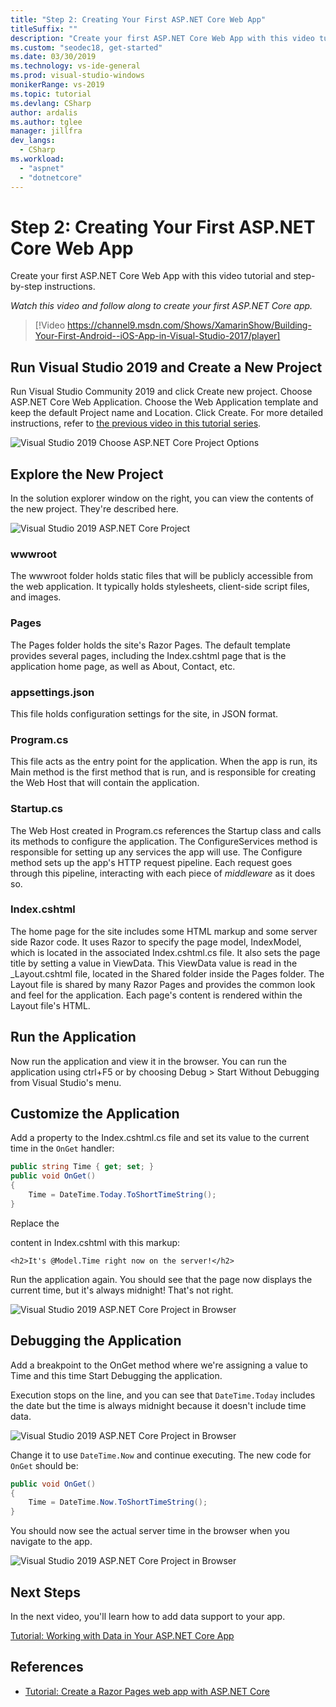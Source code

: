 ```yaml
---
title: "Step 2: Creating Your First ASP.NET Core Web App"
titleSuffix: ""
description: "Create your first ASP.NET Core Web App with this video tutorial and step-by-step instructions."
ms.custom: "seodec18, get-started"
ms.date: 03/30/2019
ms.technology: vs-ide-general
ms.prod: visual-studio-windows
monikerRange: vs-2019
ms.topic: tutorial
ms.devlang: CSharp
author: ardalis
ms.author: tglee
manager: jillfra
dev_langs:
  - CSharp
ms.workload:
  - "aspnet"
  - "dotnetcore"
---
```

# Step 2: Creating Your First ASP.NET Core Web App

Create your first ASP.NET Core Web App with this video tutorial and step-by-step instructions.

_Watch this video and follow along to create your first ASP.NET Core app._

> [!Video https://channel9.msdn.com/Shows/XamarinShow/Building-Your-First-Android--iOS-App-in-Visual-Studio-2017/player]

## Run Visual Studio 2019 and Create a New Project

Run Visual Studio Community 2019 and click Create new project. Choose ASP.NET Core Web Application. Choose the Web Application template and keep the default Project name and Location. Click Create. For more detailed instructions, refer to [the previous video in this tutorial series](tutorial-aspnet-ef-step-01.md).

![Visual Studio 2019 Choose ASP.NET Core Project Options](media/vs2019-choose-aspnetcore-project.png)

## Explore the New Project

In the solution explorer window on the right, you can view the contents of the new project. They're described here.

![Visual Studio 2019 ASP.NET Core Project](media/vs2019-solution-explorer.png)

### wwwroot

The wwwroot folder holds static files that will be publicly accessible from the web application. It typically holds stylesheets, client-side script files, and images.

### Pages

The Pages folder holds the site's Razor Pages. The default template provides several pages, including the Index.cshtml page that is the application home page, as well as About, Contact, etc.

### appsettings.json

This file holds configuration settings for the site, in JSON format.

### Program.cs

This file acts as the entry point for the application. When the app is run, its Main method is the first method that is run, and is responsible for creating the Web Host that will contain the application.

### Startup.cs

The Web Host created in Program.cs references the Startup class and calls its methods to configure the application. The ConfigureServices method is responsible for setting up any services the app will use. The Configure method sets up the app's HTTP request pipeline. Each request goes through this pipeline, interacting with each piece of *middleware* as it does so.

### Index.cshtml

The home page for the site includes some HTML markup and some server side Razor code. It uses Razor to specify the page model, IndexModel, which is located in the associated Index.cshtml.cs file. It also sets the page title by setting a value in ViewData. This ViewData value is read in the _Layout.cshtml file, located in the Shared folder inside the Pages folder. The Layout file is shared by many Razor Pages and provides the common look and feel for the application. Each page's content is rendered within the Layout file's HTML.

## Run the Application

Now run the application and view it in the browser. You can run the application using ctrl+F5 or by choosing Debug > Start Without Debugging from Visual Studio's menu.

## Customize the Application

Add a property to the Index.cshtml.cs file and set its value to the current time in the `OnGet` handler:

```csharp
public string Time { get; set; }
public void OnGet()
{
    Time = DateTime.Today.ToShortTimeString();
}
```

Replace the <div> content in Index.cshtml with this markup:

```cshtml
<h2>It's @Model.Time right now on the server!</h2>
```

Run the application again. You should see that the page now displays the current time, but it's always midnight! That's not right.

![Visual Studio 2019 ASP.NET Core Project in Browser](media/vs2019-app-in-browser.png)

## Debugging the Application

Add a breakpoint to the OnGet method where we're assigning a value to Time and this time Start Debugging the application.

Execution stops on the line, and you can see that `DateTime.Today` includes the date but the time is always midnight because it doesn't include time data. 

![Visual Studio 2019 ASP.NET Core Project in Browser](media/vs2019-breakpoint.png)

Change it to use `DateTime.Now` and continue executing. The new code for `OnGet` should be:

```csharp
public void OnGet()
{
    Time = DateTime.Now.ToShortTimeString();
}
```

You should now see the actual server time in the browser when you navigate to the app.

![Visual Studio 2019 ASP.NET Core Project in Browser](media/vs2019-app-fixed-in-browser.png)


## Next Steps

In the next video, you'll learn how to add data support to your app.

[Tutorial: Working with Data in Your ASP.NET Core App](tutorial-aspnet-ef-step-03.md)

## References

- [Tutorial: Create a Razor Pages web app with ASP.NET Core](https://docs.microsoft.com/en-us/aspnet/core/tutorials/razor-pages/?view=aspnetcore-2.1)
